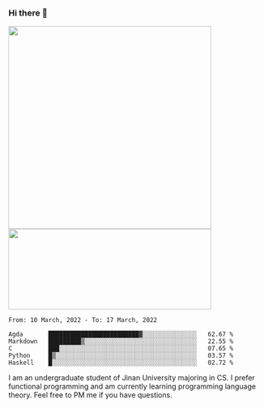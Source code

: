 ### Hi there 👋

<!--
**pe200012/pe200012** is a ✨ _special_ ✨ repository because its `README.md` (this file) appears on your GitHub profile.

Here are some ideas to get you started:

- 🔭 I’m currently working on ...
- 🌱 I’m currently learning ...
- 👯 I’m looking to collaborate on ...
- 🤔 I’m looking for help with ...
- 💬 Ask me about ...
- 📫 How to reach me: ...
- 😄 Pronouns: ...
- ⚡ Fun fact: ...
-->
<p>
    <img width="400em" src="https://github-readme-stats.vercel.app/api?username=pe200012&show_icons=true&icon_color=f44336&title_color=757de8">
    <img width="400em" height="159em" src="https://github-readme-stats.vercel.app/api/top-langs/?username=pe200012&hide=html,cmake,css&title_color=757de8&layout=compact">
</p>

<!--START_SECTION:waka-->
```text
From: 10 March, 2022 - To: 17 March, 2022

Agda       █████████████████████████▓░░░░░░░░░░░░░░░   62.67 % 
Markdown   █████████▒░░░░░░░░░░░░░░░░░░░░░░░░░░░░░░░   22.55 % 
C          ███░░░░░░░░░░░░░░░░░░░░░░░░░░░░░░░░░░░░░░   07.65 % 
Python     █▒░░░░░░░░░░░░░░░░░░░░░░░░░░░░░░░░░░░░░░░   03.57 % 
Haskell    █░░░░░░░░░░░░░░░░░░░░░░░░░░░░░░░░░░░░░░░░   02.72 % 
```
<!--END_SECTION:waka-->

I am an undergraduate student of Jinan University majoring in CS. I prefer functional programming and am currently learning programming language theory. Feel free to PM me if you have questions.
